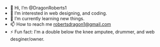 - 👋 Hi, I’m @DragonRoberts1
- 👀 I’m interested in web designing, and coding.
- 🌱 I’m currently learning new things.
- 📫 How to reach me robertsdragon1@gmail.com
- ⚡ Fun fact: I'm a double below the knee amputee, drummer, and web desginer/owner.

<!---
DragonRoberts1/DragonRoberts1 is a ✨ special ✨ repository because its `README.md` (this file) appears on your GitHub profile.
You can click the Preview link to take a look at your changes.
--->
